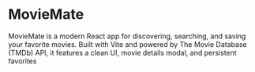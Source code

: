 # MovieMate
MovieMate is a modern React app for discovering, searching, and saving your favorite movies. Built with Vite and powered by The Movie Database (TMDb) API, it features a clean UI, movie details modal, and persistent favorites
